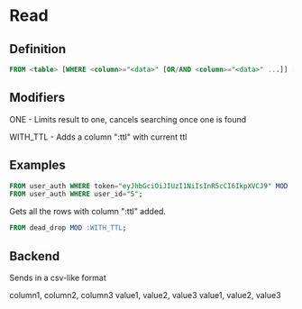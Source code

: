 # Read

## Definition

```sql
FROM <table> [WHERE <column>="<data>" [OR/AND <column>="<data>" ...]] [MOD <modifier>, <modifier>, ...];
```

## Modifiers

ONE - Limits result to one, cancels searching once one is found

WITH_TTL - Adds a column ":ttl" with current ttl

## Examples

```sql
FROM user_auth WHERE token="eyJhbGciOiJIUzI1NiIsInR5cCI6IkpXVCJ9" MOD :ONE;
FROM user_auth WHERE user_id="5";
```

Gets all the rows with column ":ttl" added.

```sql
FROM dead_drop MOD :WITH_TTL;
```

## Backend

Sends in a csv-like format

column1, column2, column3
value1, value2, value3
value1, value2, value3

